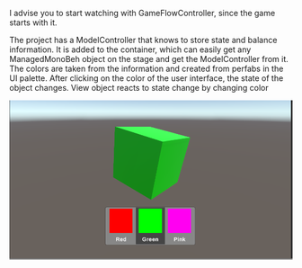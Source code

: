 I advise you to start watching with GameFlowController, since the game starts with it.

The project has a ModelController that knows to store state and balance information. It is added to the container, which can easily get any ManagedMonoBeh object on the stage and get the ModelController from it.
The colors are taken from the information and created from perfabs in the UI palette.
After clicking on the color of the user interface, the state of the object changes. View object reacts to state change by changing color

![alt text](https://github.com/Ficksik/UProject/blob/2ea07cc44867092accfc9c55b8bd5ad9e52c5f2a/ExampleView.png?raw=true)
